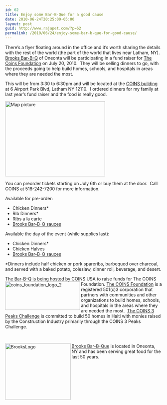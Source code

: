 ```yaml
---
id: 62
title: Enjoy some Bar-B-Que for a good cause
date: 2010-06-24T20:25:00-05:00
layout: post
guid: http://www.rajapet.com/?p=62
permalink: /2010/06/24/enjoy-some-bar-b-que-for-good-cause/
---
```

There’s a flyer floating around in the office and it’s worth sharing the details with the rest of the world (the part of the world that lives near Latham, NY).  [Brooks Bar-B-Q](http://www.brooksbbq.com/) of Oneonta will be participating in a fund raiser for [The Coins Foundation](http://www.coinsfoundation.org/) on July 20, 2010.  They will be selling dinners to go, with the proceeds going to help build homes, schools, and hospitals in areas where they are needed the most.

This will be from 3:30 to 6:30pm and will be located at the [COINS building](http://www.coins-global.com/usa/h/Home/Company/1/) at 6 Airport Park Blvd, Latham NY 12110.  I ordered dinners for my family at last year’s fund raiser and the food is really good.</p> 

<div>
  <a href="http://www.bing.com/maps/default.aspx?v=2&#038;cp=r3sfr38vfmgj&#038;lvl=1&#038;style=o&#038;scene=18507239&#038;mkt=en-us&#038;FORM=LLWR" alt="View map" title="View map"><img loading="lazy" src="https://i2.wp.com/lh5.ggpht.com/_natoSxTaPFU/TCO_JRL8zyI/AAAAAAAAAc8/08txgr2uvaI/map-45bf5a78a4d8.jpg?resize=320%2C240" width="320" height="240" alt="Map picture" data-recalc-dims="1" /></a>
</div></p> 

You can preorder tickets starting on July 6th or buy them at the door.  Call COINS at 518-242-7200 for more information.

Available for pre-order:

  * Chicken Dinners* 
  * Rib Dinners* 
  * Ribs a la carte 
  * [Brooks Bar-B-Q sauces](http://www.brooksbbq.com/SearchResults.asp?Cat=20)

Available the day of the event (while supplies last):

  * Chicken Dinners* 
  * Chicken Halves 
  * [Brooks Bar-B-Q sauces](http://www.brooksbbq.com/SearchResults.asp?Cat=20)

*Dinners include half chicken or pork spareribs, barbequed over charcoal, and served with a baked potato, coleslaw, dinner roll, beverage, and desert.

The Bar-B-Q is being hosted by COINS USA to raise funds for The COINS Foundation. [<img loading="lazy" title="coins_foundation_logo_2" height="91" alt="coins_foundation_logo_2" src="https://i0.wp.com/lh6.ggpht.com/_natoSxTaPFU/TCO_JsZMtxI/AAAAAAAAAdA/PSjfgF9s3wI/coins_foundation_logo_2%5B4%5D.jpg?resize=240%2C91" width="240" align="left" border="0" data-recalc-dims="1" /> The COINS Foundation](http://www.coinsfoundation.org/) is a registered 501(c)3 corporation that partners with communities and other organizations to build homes, schools, and hospitals in the areas where they are needed the most.  [The COINS 3 Peaks Challenge](http://www.coins3peakschallenge.com/usa/h/Home/COINS_Foundation/5/) is committed to build 50 homes in Haiti with monies raised by the Construction Industry primarily through the COINS 3 Peaks Challenge. 

 

[<img loading="lazy" title="BrooksLogo" height="180" alt="BrooksLogo" src="https://i2.wp.com/lh6.ggpht.com/_natoSxTaPFU/TCO_Kkb4P7I/AAAAAAAAAdI/JFS6NzO2Qxk/BrooksLogo_thumb%5B2%5D.png?resize=210%2C180" width="210" align="left" border="0" data-recalc-dims="1" />](https://i1.wp.com/lh6.ggpht.com/_natoSxTaPFU/TCO_KGNygQI/AAAAAAAAAdE/XOQsqZgpPDw/s1600-h/BrooksLogo%5B4%5D.png) [Brooks Bar-B-Que](http://anotherlab.rajapet.net/www.brooksbbq.com) is located in Oneonta, NY and has been serving great food for the last 50 years.